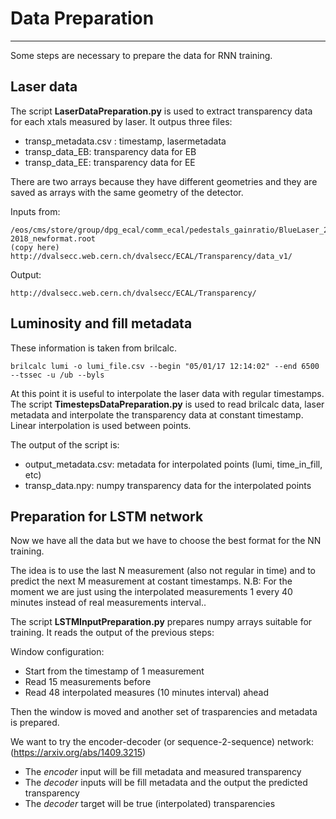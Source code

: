# Data Preparation 
------------

Some steps are necessary to prepare the data for RNN training. 

## Laser data
The script **LaserDataPreparation.py** is used to extract transparency data for each xtals measured by laser. 
It outpus three files: 
- transp_metadata.csv :  timestamp, lasermetadata
- transp_data_EB: transparency data for EB
- transp_data_EE: transparency data for EE

There are two arrays because they have different geometries and they are saved as arrays with the same geometry of the detector. 

Inputs from: 

    /eos/cms/store/group/dpg_ecal/comm_ecal/pedestals_gainratio/BlueLaser_2011-2018_newformat.root 
    (copy here) http://dvalsecc.web.cern.ch/dvalsecc/ECAL/Transparency/data_v1/
    
Output:

    http://dvalsecc.web.cern.ch/dvalsecc/ECAL/Transparency/
    

## Luminosity and fill metadata
These information is taken from brilcalc. 

```
brilcalc lumi -o lumi_file.csv --begin "05/01/17 12:14:02" --end 6500 --tssec -u /ub --byls
```

At this point it is useful to interpolate the laser data with regular timestamps. 
The script **TimestepsDataPreparation.py** is used to read brilcalc data, laser metadata and interpolate
the transparency data at constant timestamp. 
Linear interpolation is used between points. 

The output of the script is:
- output_metadata.csv:  metadata for interpolated points (lumi, time_in_fill, etc)
- transp_data.npy: numpy transparency data for the interpolated points

## Preparation for LSTM network

Now we have all the data but we have to choose the best format for the NN training. 

The idea is to use the last N measurement (also not regular in time) and to predict the next M measurement at costant timestamps. 
N.B: For the moment we are just using the interpolated measurements 1 every 40 minutes instead of real measurements interval..

The script **LSTMInputPreparation.py** prepares numpy arrays suitable for training. 
It reads the output of the previous steps:

Window configuration: 
- Start from the timestamp of 1 measurement
- Read 15 measurements before 
- Read 48 interpolated measures (10 minutes interval) ahead

Then the window is moved and another set of trasparencies and metadata is prepared. 

We want to try the encoder-decoder (or sequence-2-sequence) network:  (https://arxiv.org/abs/1409.3215)
- The *encoder* input will be fill metadata and measured transparency
- The *decoder* inputs will be fill metadata and the output the predicted transparency
- The *decoder* target will be true (interpolated) transparencies



